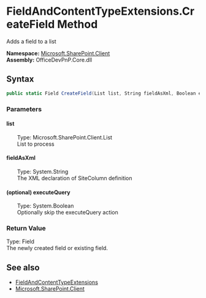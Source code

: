 # FieldAndContentTypeExtensions.CreateField Method  
 Adds a field to a list   

**Namespace:** [Microsoft.SharePoint.Client](Microsoft.SharePoint.Client.md)  
**Assembly:** OfficeDevPnP.Core.dll  
## Syntax
```C#
public static Field CreateField(List list, String fieldAsXml, Boolean executeQuery)
```
### Parameters
#### list  
&emsp;&emsp;Type: Microsoft.SharePoint.Client.List  
&emsp;&emsp;List to process  

  

#### fieldAsXml  
&emsp;&emsp;Type: System.String  
&emsp;&emsp;The XML declaration of SiteColumn definition  

  

#### (optional) executeQuery  
&emsp;&emsp;Type: System.Boolean  
&emsp;&emsp;Optionally skip the executeQuery action  

  

### Return Value
Type: Field  
The newly created field or existing field.  


## See also
- [FieldAndContentTypeExtensions](Microsoft.SharePoint.Client.FieldAndContentTypeExtensions.md) 
- [Microsoft.SharePoint.Client](Microsoft.SharePoint.Client.md) 
